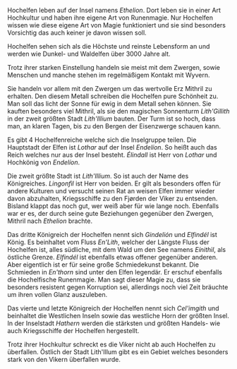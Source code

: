 Hochelfen leben auf der Insel namens *Ethelion*.
Dort leben sie in einer Art Hochkultur und haben ihre eigene Art von Runenmagie.
Nur Hochelfen wissen wie diese eigene Art von Magie funktioniert und sie sind besonders Vorsichtig das auch keiner je davon wissen soll. 

Hochelfen sehen sich als die Höchste und reinste Lebensform an und werden wie Dunkel- und Waldelfen über 3000 Jahre alt. 

Trotz ihrer starken Einstellung handeln sie meist mit dem Zwergen, sowie Menschen und manche stehen im regelmäßigem Kontakt mit Wyvern.

Sie handeln vor allem mit den Zwergen um das wertvolle Erz Mithril zu erhalten. Den diesem Metall schreiben die Hochelfen pure Schönheit zu. Man soll das licht der Sonne für ewig in dem Metall sehen können. 
Sie kauften besonders viel Mithril, als sie den magischen Sonnenturm *Lith'Gillith* in der zweit größten Stadt *Lith'Illium* bauten. Der Turm ist so hoch, dass man, an klaren Tagen, bis zu den Bergen der Eisenzwerge schauen kann.

Es gibt 4 Hochelfenreiche welche sich die Inselgruppe teilen. 
Die Hauptstadt der Elfen ist *Lothar* auf der Insel *Endelíon*. So heißt auch das Reich welches nur aus der Insel besteht. *Élindall* ist Herr von *Lothar* und Hochkönig von *Endelíon*.

Die zweit größte Stadt ist *Lith'Illium*. So ist auch der Name des Königreiches. *Lingonfìl* ist Herr von beiden. Er gilt als besonders offen für andere Kulturen und versucht seinen Rat an weisen Elfen immer wieder davon abzuhalten, Kriegsschiffe zu den Fjørden der Vìker zu entsenden. Bisland klappt das noch gut, wer weiß aber für wie lange noch.
Ebenfalls war er es, der durch seine gute Beziehungen gegenüber den Zwergen, Mithril nach *Ethelion* brachte.

Das dritte Königreich der Hochelfen nennt sich *Gindelión* und *Elfindél* ist König. Es beinhaltet vom Fluss *En'Lith*, welcher der Längste Fluss der Hochelfen ist, alles südliche, mit dem Wald um den See namens *Eínithìl*, als östliche Grenze. *Elfindél* ist ebenfalls etwas offener gegenüber anderen. Aber eigentlich ist er für seine große Schmiedekunst bekannt. Die Schmieden in *En'thorn* sind unter den Elfen legendär. Er erschuf ebenfalls die Hochelfische Runenmagie. Man sagt dieser Magie zu, dass sie besonders resistent gegen Korruption sei, allerdings noch viel Zeit bräuchte um ihren vollen Glanz auszuleben.

Das vierte und letzte Königreich der Hochelfen nennt sich *Cel'imgith* und beinhaltet die Westlichen Inseln sowie das westliche Horn der größten Insel. In der Inselstadt *Hathern* werden die stärksten und größten Handels- wie auch Kriegsschiffe der Hochelfen hergestellt.

Trotz ihrer Hochkultur schreckt es die Vìker nicht ab auch Hochelfen zu überfallen. Östlich der Stadt Lith'Illum gibt es ein Gebiet welches besonders stark von den Vìkern überfallen wurde.


